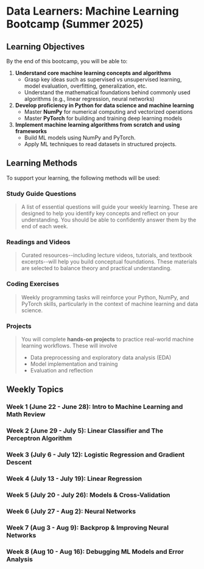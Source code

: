 # Data Learners: Machine Learning Bootcamp (Summer 2025)


## Learning Objectives
By the end of this bootcamp, you will be able to:
1. **Understand core machine learning concepts and algorithms**
	- Grasp key ideas such as supervised vs unsupervised learning, model evaluation, overfitting, generalization, etc. 
	- Understand the mathematical foundations behind commonly used algorithms (e.g., linear regression, neural networks)
2. **Develop proficiency in Python for data science and machine learning**
	- Master **NumPy** for numerical computing and vectorized operations
	- Master **PyTorch** for building and training deep learning models
3. **Implement machine learning algorithms from scratch and using frameworks**
	- Build ML models using NumPy and PyTorch.
	- Apply ML techniques to read datasets in structured projects. 

## Learning Methods
To support your learning, the following methods will be used:

### Study Guide Questions 
> A list of essential questions will guide your weekly learning. These are designed to help you identify key concepts and reflect on your understanding. You should be able to confidently answer them by the end of each week.
> 
### Readings and Videos
>Curated resources--including lecture videos, tutorials, and textbook excerpts--will help you build conceptual foundations. These materials are selected to balance theory and practical understanding.

### Coding Exercises
>Weekly programming tasks will reinforce your Python, NumPy, and PyTorch skills, particularly in the context of machine learning and data science.

### Projects 
>You will complete **hands-on projects** to practice real-world machine learning workflows. These will involve
>- Data preprocessing and exploratory data analysis (EDA)
>- Model implementation and training
>- Evaluation and reflection


## Weekly Topics 

### Week 1 (June 22 - June 28): Intro to Machine Learning and Math Review


### Week 2 (June 29 - July 5): Linear Classifier and The Perceptron Algorithm


### Week 3 (July 6 - July 12): Logistic Regression and Gradient Descent


### Week 4 (July 13 - July 19): Linear Regression 


### Week 5 (July 20 - July 26): Models & Cross-Validation 


### Week 6 (July 27 - Aug 2): Neural Networks 


### Week 7 (Aug 3 - Aug 9): Backprop & Improving Neural Networks 


### Week 8 (Aug 10 - Aug 16): Debugging ML Models and Error Analysis 
